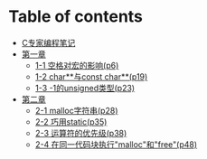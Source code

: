 # Table of contents

* [C专家编程笔记](README.md)
* [第一章]()
    * [1-1 空格对宏的影响(p6)](Chap1/Chap1-1.md)
    * [1-2 char\*\*与const char\*\*(p19)](Chap1/Chap1-2.md)
    * [1-3 -1的unsigned类型(p23)](Chap1/Chap1-3.md)
* [第二章]()
    * [2-1 malloc字符串(p28)](Chap2/Chap2-1.md)
    * [2-2 巧用static(p35)](Chap2/Chap2-2.md)
    * [2-3 运算符的优先级(p38)](Chap2/Chap2-3.md)
    * [2-4 在同一代码块执行"malloc"和"free"(p48)](Chap2/Chap2-4.md)
